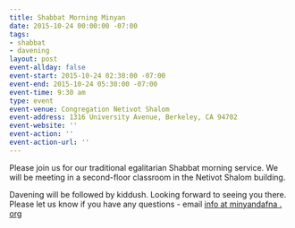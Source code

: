 ```yaml
---
title: Shabbat Morning Minyan
date: 2015-10-24 00:00:00 -07:00
tags:
- shabbat
- davening
layout: post
event-allday: false
event-start: 2015-10-24 02:30:00 -07:00
event-end: 2015-10-24 05:30:00 -07:00
event-time: 9:30 am
type: event
event-venue: Congregation Netivot Shalom
event-address: 1316 University Avenue, Berkeley, CA 94702
event-website: ''
event-action: ''
event-action-url: ''
---
```


Please join us for our traditional egalitarian Shabbat morning service. We will be meeting in a second-floor classroom in the Netivot Shalom building.

Davening will be followed by kiddush. Looking forward to seeing you there. Please let us know if you have any questions - email [info at minyandafna . org](mailto:info@minyandafna.org)